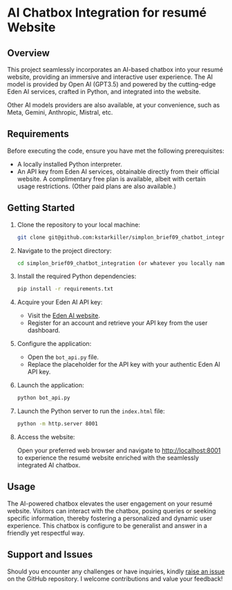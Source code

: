 # AI Chatbox Integration for resumé Website

## Overview

This project seamlessly incorporates an AI-based chatbox into your resumé website, providing an immersive and interactive user experience. The AI model is provided by Open AI (GPT3.5) and powered by the cutting-edge Eden AI services, crafted in Python, and integrated into the website.

Other AI models providers are also available, at your convenience, such as Meta, Gemini, Anthropic, Mistral, etc.

## Requirements

Before executing the code, ensure you have met the following prerequisites:

- A locally installed Python interpreter.
- An API key from Eden AI services, obtainable directly from their official website. A complimentary free plan is available, albeit with certain usage restrictions. (Other paid plans are also available.)

## Getting Started

1. Clone the repository to your local machine:

    ```bash
    git clone git@github.com:kstarkiller/simplon_brief09_chatbot_integration.git
    ```

2. Navigate to the project directory:

    ```bash
    cd simplon_brief09_chatbot_integration (or whatever you locally named this project)
    ```

3. Install the required Python dependencies:

    ```bash
    pip install -r requirements.txt
    ```

4. Acquire your Eden AI API key:

    - Visit the [Eden AI website](https://edenai.io/).
    - Register for an account and retrieve your API key from the user dashboard.

5. Configure the application:

    - Open the `bot_api.py` file.
    - Replace the placeholder for the API key with your authentic Eden AI API key.

6. Launch the application:

    ```bash
    python bot_api.py
    ```

7. Launch the Python server to run the `index.html` file:

    ```bash
    python -m http.server 8001
    ```

8. Access the website:

    Open your preferred web browser and navigate to [http://localhost:8001](http://localhost:8001) to experience the resumé website enriched with the seamlessly integrated AI chatbox.

## Usage

The AI-powered chatbox elevates the user engagement on your resumé website. Visitors can interact with the chatbox, posing queries or seeking specific information, thereby fostering a personalized and dynamic user experience.
This chatbox is configure to be generalist and answer in a friendly yet respectful way.

## Support and Issues

Should you encounter any challenges or have inquiries, kindly [raise an issue](https://github.com/kstarkiller/simplon_brief09_chatbot_integration/issues) on the GitHub repository. I welcome contributions and value your feedback!

